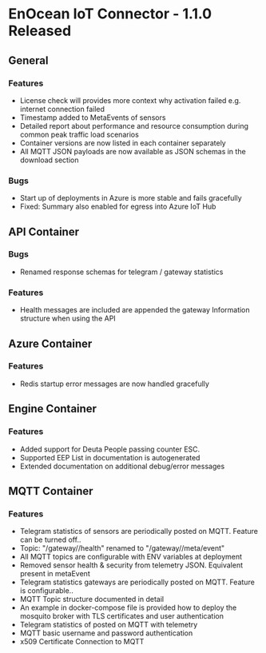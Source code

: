 # EnOcean IoT Connector - 1.1.0 Released

## General

### Features

- License check will provides more context why activation failed e.g. internet connection failed
- Timestamp added to MetaEvents of sensors
- Detailed report about performance and resource consumption during common peak traffic load scenarios
- Container versions are now listed in each container separately
- All MQTT JSON payloads are now available as JSON schemas in the download section

### Bugs

- Start up of deployments in Azure is more stable and fails gracefully
- Fixed: Summary also enabled for egress into Azure IoT Hub

## API Container

### Bugs

- Renamed response schemas for telegram / gateway statistics

### Features

- Health messages are included are appended the gateway Information structure when using the API

## Azure Container

### Features

- Redis startup error messages are now handled gracefully

## Engine Container

### Features

- Added support for Deuta People passing counter ESC.
- Supported EEP List in documentation is autogenerated
- Extended documentation on additional debug/error messages

## MQTT Container

### Features

- Telegram statistics of sensors are periodically posted on MQTT. Feature can be turned off..
- Topic: "/gateway/<MAC>/health" renamed to "/gateway/<MAC>/meta/event"
- All MQTT topics are configurable with ENV variables at deployment
- Removed sensor health & security from telemetry JSON. Equivalent present in metaEvent
- Telegram statistics gateways are periodically posted on MQTT. Feature is configurable..
- MQTT Topic structure documented in detail
- An example in docker-compose file is provided how to deploy the mosquito broker with TLS certificates and user authentication
- Telegram statistics of posted on MQTT with telemetry
- MQTT basic username and password authentication
- x509 Certificate Connection to MQTT


